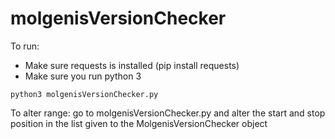 # molgenisVersionChecker
To run: 
- Make sure requests is installed (pip install requests)<br/>
- Make sure you run python 3 <br/>

`python3 molgenisVersionChecker.py`

To alter range: go to molgenisVersionChecker.py and alter the start and stop position in the list given to the MolgenisVersionChecker object
